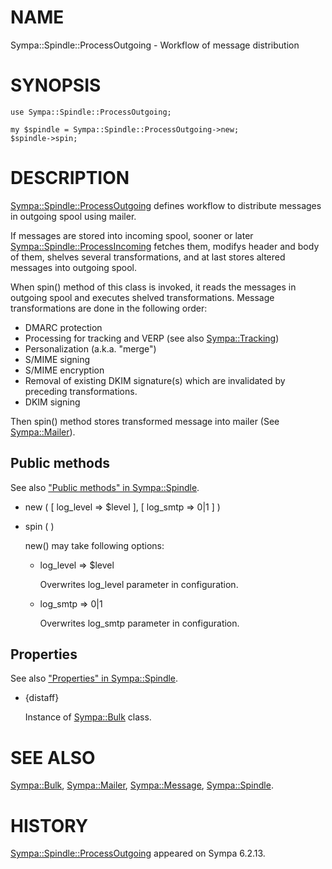 # NAME

Sympa::Spindle::ProcessOutgoing - Workflow of message distribution

# SYNOPSIS

    use Sympa::Spindle::ProcessOutgoing;

    my $spindle = Sympa::Spindle::ProcessOutgoing->new;
    $spindle->spin;

# DESCRIPTION

[Sympa::Spindle::ProcessOutgoing](./Sympa::Spindle::ProcessOutgoing.3.md) defines workflow to distribute messages
in outgoing spool using mailer.

If messages are stored into incoming spool, sooner or later
[Sympa::Spindle::ProcessIncoming](./Sympa::Spindle::ProcessIncoming.3.md) fetches them, modifys header and body of
them, shelves several transformations, and at last stores altered messages
into outgoing spool.

When spin() method of this class is invoked, it reads the messages in outgoing
spool and executes shelved transformations.
Message transformations are done in the following order:

- DMARC protection
- Processing for tracking and VERP (see also <Sympa::Tracking>)
- Personalization (a.k.a. "merge")
- S/MIME signing
- S/MIME encryption
- Removal of existing DKIM signature(s) which are invalidated by
preceding transformations.
- DKIM signing

Then spin() method stores transformed message into mailer
(See [Sympa::Mailer](./Sympa::Mailer.3.md)).

## Public methods

See also ["Public methods" in Sympa::Spindle](./Sympa::Spindle.3.md#public-methods).

- new ( \[ log\_level => $level \], \[ log\_smtp => 0|1 \] )
- spin ( )

    new() may take following options:

    - log\_level => $level

        Overwrites log\_level parameter in configuration.

    - log\_smtp => 0|1

        Overwrites log\_smtp parameter in configuration.

## Properties

See also ["Properties" in Sympa::Spindle](./Sympa::Spindle.3.md#properties).

- {distaff}

    Instance of [Sympa::Bulk](./Sympa::Bulk.3.md) class.

# SEE ALSO

[Sympa::Bulk](./Sympa::Bulk.3.md), [Sympa::Mailer](./Sympa::Mailer.3.md), [Sympa::Message](./Sympa::Message.3.md), [Sympa::Spindle](./Sympa::Spindle.3.md).

# HISTORY

[Sympa::Spindle::ProcessOutgoing](./Sympa::Spindle::ProcessOutgoing.3.md) appeared on Sympa 6.2.13.

